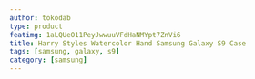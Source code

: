 ```yaml
---
author: tokodab
type: product
featimg: 1aLQUeO11PeyJwwuuVFdHaNMYpt7ZnVi6
title: Harry Styles Watercolor Hand Samsung Galaxy S9 Case
tags: [samsung, galaxy, s9]
category: [samsung]
---
```

